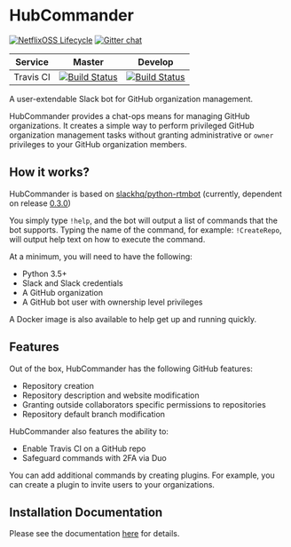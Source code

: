 HubCommander
=====================
[![NetflixOSS Lifecycle](https://img.shields.io/osslifecycle/Netflix/osstracker.svg)]()
[![Gitter chat](https://badges.gitter.im/gitterHQ/gitter.png)](https://gitter.im/Netflix/hubcommander)


| Service   | Master | Develop |
|:-----------:|:--------:|:---------:|
|Travis CI|[![Build Status](https://travis-ci.org/Netflix/hubcommander.svg?branch=master)](https://travis-ci.org/Netflix/hubcommander)|[![Build Status](https://travis-ci.org/Netflix/hubcommander.svg?branch=develop)](https://travis-ci.org/Netflix/hubcommander)|

A user-extendable Slack bot for GitHub organization management.

HubCommander provides a chat-ops means for managing GitHub organizations.
It creates a simple way to perform privileged GitHub organization management tasks without granting
administrative or `owner` privileges to your GitHub organization members.

How it works?
-------------
HubCommander is based on [slackhq/python-rtmbot](https://github.com/slackhq/python-rtmbot)
(currently, dependent on release [0.3.0](https://github.com/slackhq/python-rtmbot/releases/tag/0.3.0))

You simply type `!help`, and the bot will output a list of commands that the bot supports. Typing
the name of the command, for example: `!CreateRepo`, will output help text on how to execute the command.

At a minimum, you will need to have the following:
* Python 3.5+
* Slack and Slack credentials
* A GitHub organization
* A GitHub bot user with ownership level privileges

A Docker image is also available to help get up and running quickly.

Features
-------------
Out of the box, HubCommander has the following GitHub features:
* Repository creation
* Repository description and website modification
* Granting outside collaborators specific permissions to repositories
* Repository default branch modification

HubCommander also features the ability to:
* Enable Travis CI on a GitHub repo
* Safeguard commands with 2FA via Duo

You can add additional commands by creating plugins. For example, you can create a plugin to invite users
to your organizations.

Installation Documentation
-----------
Please see the documentation [here](docs/installation.md) for details.

